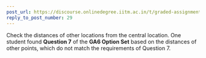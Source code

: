 ```yaml
---
post_url: https://discourse.onlinedegree.iitm.ac.in/t/graded-assignment-6/169283/32
reply_to_post_number: 29
---
```

Check the distances of other locations from the central location. One student found **Question 7** of the **GA6 Option Set** based on the distances of other points, which do not match the requirements of Question 7.